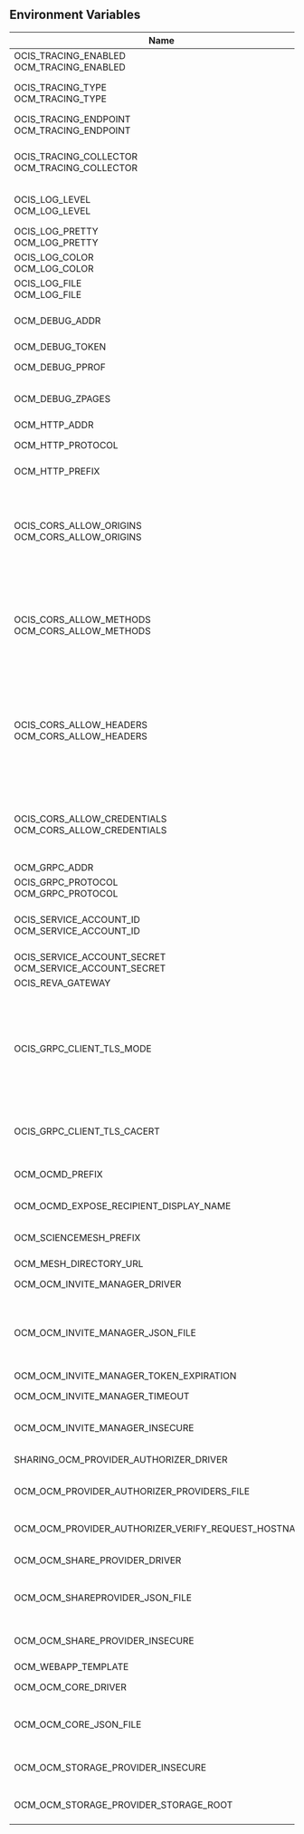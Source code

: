 ## Environment Variables

| Name | Type | Default Value | Description |
|------|------|---------------|-------------|
| OCIS_TRACING_ENABLED<br/>OCM_TRACING_ENABLED | bool | false | Activates tracing.|
| OCIS_TRACING_TYPE<br/>OCM_TRACING_TYPE | string |  | The type of tracing. Defaults to '', which is the same as 'jaeger'. Allowed tracing types are 'jaeger' and '' as of now.|
| OCIS_TRACING_ENDPOINT<br/>OCM_TRACING_ENDPOINT | string |  | The endpoint of the tracing agent.|
| OCIS_TRACING_COLLECTOR<br/>OCM_TRACING_COLLECTOR | string |  | The HTTP endpoint for sending spans directly to a collector, i.e. http://jaeger-collector:14268/api/traces. Only used if the tracing endpoint is unset.|
| OCIS_LOG_LEVEL<br/>OCM_LOG_LEVEL | string |  | The log level. Valid values are: 'panic', 'fatal', 'error', 'warn', 'info', 'debug', 'trace'.|
| OCIS_LOG_PRETTY<br/>OCM_LOG_PRETTY | bool | false | Activates pretty log output.|
| OCIS_LOG_COLOR<br/>OCM_LOG_COLOR | bool | false | Activates colorized log output.|
| OCIS_LOG_FILE<br/>OCM_LOG_FILE | string |  | The path to the log file. Activates logging to this file if set.|
| OCM_DEBUG_ADDR | string | 127.0.0.1:9281 | Bind address of the debug server, where metrics, health, config and debug endpoints will be exposed.|
| OCM_DEBUG_TOKEN | string |  | Token to secure the metrics endpoint.|
| OCM_DEBUG_PPROF | bool | false | Enables pprof, which can be used for profiling.|
| OCM_DEBUG_ZPAGES | bool | false | Enables zpages, which can be used for collecting and viewing in-memory traces.|
| OCM_HTTP_ADDR | string | 127.0.0.1:9280 | The bind address of the HTTP service.|
| OCM_HTTP_PROTOCOL | string | tcp | The transport protocol of the HTTP service.|
| OCM_HTTP_PREFIX | string |  | The path prefix where OCM can be accessed (defaults to /).|
| OCIS_CORS_ALLOW_ORIGINS<br/>OCM_CORS_ALLOW_ORIGINS | []string | [https://localhost:9200] | A list of allowed CORS origins. See following chapter for more details: *Access-Control-Allow-Origin* at https://developer.mozilla.org/en-US/docs/Web/HTTP/Headers/Access-Control-Allow-Origin. See the Environment Variable Types description for more details.|
| OCIS_CORS_ALLOW_METHODS<br/>OCM_CORS_ALLOW_METHODS | []string | [OPTIONS HEAD GET PUT POST DELETE MKCOL PROPFIND PROPPATCH MOVE COPY REPORT SEARCH] | A list of allowed CORS methods. See following chapter for more details: *Access-Control-Request-Method* at https://developer.mozilla.org/en-US/docs/Web/HTTP/Headers/Access-Control-Request-Method. See the Environment Variable Types description for more details.|
| OCIS_CORS_ALLOW_HEADERS<br/>OCM_CORS_ALLOW_HEADERS | []string | [Origin Accept Content-Type Depth Authorization Ocs-Apirequest If-None-Match If-Match Destination Overwrite X-Request-Id X-Requested-With Tus-Resumable Tus-Checksum-Algorithm Upload-Concat Upload-Length Upload-Metadata Upload-Defer-Length Upload-Expires Upload-Checksum Upload-Offset X-HTTP-Method-Override Cache-Control] | A list of allowed CORS headers. See following chapter for more details: *Access-Control-Request-Headers* at https://developer.mozilla.org/en-US/docs/Web/HTTP/Headers/Access-Control-Request-Headers. See the Environment Variable Types description for more details.|
| OCIS_CORS_ALLOW_CREDENTIALS<br/>OCM_CORS_ALLOW_CREDENTIALS | bool | false | Allow credentials for CORS.See following chapter for more details: *Access-Control-Allow-Credentials* at https://developer.mozilla.org/en-US/docs/Web/HTTP/Headers/Access-Control-Allow-Credentials.|
| OCM_GRPC_ADDR | string | 127.0.0.1:9282 | The bind address of the GRPC service.|
| OCIS_GRPC_PROTOCOL<br/>OCM_GRPC_PROTOCOL | string |  | The transport protocol of the GRPC service.|
| OCIS_SERVICE_ACCOUNT_ID<br/>OCM_SERVICE_ACCOUNT_ID | string |  | The ID of the service account the service should use. See the 'auth-service' service description for more details.|
| OCIS_SERVICE_ACCOUNT_SECRET<br/>OCM_SERVICE_ACCOUNT_SECRET | string |  | The service account secret.|
| OCIS_REVA_GATEWAY | string | com.owncloud.api.gateway | The CS3 gateway endpoint.|
| OCIS_GRPC_CLIENT_TLS_MODE | string |  | TLS mode for grpc connection to the go-micro based grpc services. Possible values are 'off', 'insecure' and 'on'. 'off': disables transport security for the clients. 'insecure' allows using transport security, but disables certificate verification (to be used with the autogenerated self-signed certificates). 'on' enables transport security, including server certificate verification.|
| OCIS_GRPC_CLIENT_TLS_CACERT | string |  | Path/File name for the root CA certificate (in PEM format) used to validate TLS server certificates of the go-micro based grpc services.|
| OCM_OCMD_PREFIX | string | ocm | URL path prefix for the OCMD service. Note that the string must not start with '/'.|
| OCM_OCMD_EXPOSE_RECIPIENT_DISPLAY_NAME | bool | false | Expose the display name of OCM share recipients.|
| OCM_SCIENCEMESH_PREFIX | string | sciencemesh | URL path prefix for the ScienceMesh service. Note that the string must not start with '/'.|
| OCM_MESH_DIRECTORY_URL | string |  | URL of the mesh directory service.|
| OCM_OCM_INVITE_MANAGER_DRIVER | string | json | Driver to be used to persist OCM invites. Supported value is only 'json'.|
| OCM_OCM_INVITE_MANAGER_JSON_FILE | string | /var/lib/ocis/storage/ocm/ocminvites.json | Path to the JSON file where OCM invite data will be stored. This file is maintained by the instance and must not be changed manually. If not defined, the root directory derives from $OCIS_BASE_DATA_PATH:/storage.|
| OCM_OCM_INVITE_MANAGER_TOKEN_EXPIRATION | Duration | 24h0m0s | Expiry duration for invite tokens.|
| OCM_OCM_INVITE_MANAGER_TIMEOUT | Duration | 30s | Timeout specifies a time limit for requests made to OCM endpoints.|
| OCM_OCM_INVITE_MANAGER_INSECURE | bool | false | Disable TLS certificate validation for the OCM connections. Do not set this in production environments.|
| SHARING_OCM_PROVIDER_AUTHORIZER_DRIVER | string | json | Driver to be used to persist ocm invites. Supported value is only 'json'.|
| OCM_OCM_PROVIDER_AUTHORIZER_PROVIDERS_FILE | string | /etc/ocis/ocmproviders.json | Path to the JSON file where ocm invite data will be stored. Defaults to $OCIS_CONFIG_DIR:/ocmproviders.json.|
| OCM_OCM_PROVIDER_AUTHORIZER_VERIFY_REQUEST_HOSTNAME | bool | false | Verify the hostname of the incoming request against the hostname of the OCM provider.|
| OCM_OCM_SHARE_PROVIDER_DRIVER | string | json | Driver to be used for the OCM share provider. Supported value is only 'json'.|
| OCM_OCM_SHAREPROVIDER_JSON_FILE | string | /var/lib/ocis/storage/ocm/ocmshares.json | Path to the JSON file where OCM share data will be stored. If not defined, the root directory derives from $OCIS_BASE_DATA_PATH:/storage.|
| OCM_OCM_SHARE_PROVIDER_INSECURE | bool | false | Disable TLS certificate validation for the OCM connections. Do not set this in production environments.|
| OCM_WEBAPP_TEMPLATE | string |  | Template for the webapp url.|
| OCM_OCM_CORE_DRIVER | string | json | Driver to be used for the OCM core. Supported value is only 'json'.|
| OCM_OCM_CORE_JSON_FILE | string | /var/lib/ocis/storage/ocm/ocmshares.json | Path to the JSON file where OCM share data will be stored. If not defined, the root directory derives from $OCIS_BASE_DATA_PATH:/storage.|
| OCM_OCM_STORAGE_PROVIDER_INSECURE | bool | false | Disable TLS certificate validation for the OCM connections. Do not set this in production environments.|
| OCM_OCM_STORAGE_PROVIDER_STORAGE_ROOT | string | /var/lib/ocis/storage/ocm | Directory where the ocm storage provider persists its data like tus upload info files.|